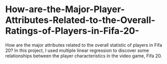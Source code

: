 # How-are-the-Major-Player-Attributes-Related-to-the-Overall-Ratings-of-Players-in-Fifa-20-
How are the major attributes related to the overall statistic of players in Fifa 20? In this project, I used multiple linear regression to discover some relationships between the player characteristics in the video game, Fifa 20.
